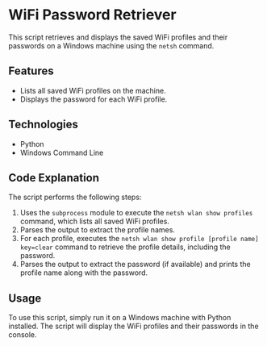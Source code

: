 # WiFi Password Retriever

This script retrieves and displays the saved WiFi profiles and their passwords on a Windows machine using the `netsh` command.

## Features

- Lists all saved WiFi profiles on the machine.
- Displays the password for each WiFi profile.

## Technologies

- Python
- Windows Command Line

## Code Explanation

The script performs the following steps:

1. Uses the `subprocess` module to execute the `netsh wlan show profiles` command, which lists all saved WiFi profiles.
2. Parses the output to extract the profile names.
3. For each profile, executes the `netsh wlan show profile [profile name] key=clear` command to retrieve the profile details, including the password.
4. Parses the output to extract the password (if available) and prints the profile name along with the password.

## Usage

To use this script, simply run it on a Windows machine with Python installed. The script will display the WiFi profiles and their passwords in the console.
